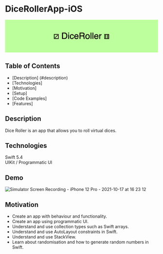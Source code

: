 # DiceRollerApp-iOS

![](https://github.com/arirays/DiceRoller-iOS/blob/main/%E2%9A%82_DiceRoller_%E2%9A%85.png)

## Table of Contents
* [Description] (#description)
* [Technologies]
* [Motivation]
* [Setup]
* [Code Examples]
* [Features]

## Description
Dice Roller is an app that allows you to roll virtual dices.

## Technologies
Swift 5.4  
UIKit / Programmatic UI

## Demo
![Simulator Screen Recording - iPhone 12 Pro - 2021-10-17 at 16 23 12](https://user-images.githubusercontent.com/51388551/137660389-22341f0a-99dd-4e6d-8c2a-a207c29c721d.gif)



## Motivation
- Create an app with behaviour and functionality.
- Create an app using programmatic UI.
- Understand and use collection types such as Swift arrays.
- Understand and use AutoLayout constraints in Swift.
- Understand and use StackView.
- Learn about randomisation and how to generate random numbers in Swift.

